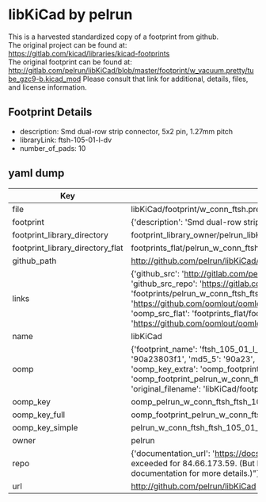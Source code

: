 # libKiCad by pelrun  
This is a harvested standardized copy of a footprint from github.  
The original project can be found at:  
https://gitlab.com/kicad/libraries/kicad-footprints  
The original footprint can be found at:
http://gitlab.com/pelrun/libKiCad/blob/master/footprint/w_vacuum.pretty/tube_gzc9-b.kicad_mod
Please consult that link for additional, details, files, and license information.  
## Footprint Details
* description: Smd dual-row strip connector, 5x2 pin, 1.27mm pitch  
* libraryLink: ftsh-105-01-l-dv  
* number_of_pads: 10  
## yaml dump  
| Key | Value |  
| --- | --- |  
| file | libKiCad/footprint/w_conn_ftsh.pretty/ftsh-105-01-l-dv.kicad_mod |  
| footprint | {'description': 'Smd dual-row strip connector, 5x2 pin, 1.27mm pitch', 'libraryLink': 'ftsh-105-01-l-dv', 'number_of_pads': 10} |  
| footprint_library_directory | footprint_library_owner/pelrun_libKiCad |  
| footprint_library_directory_flat | footprints_flat/pelrun_w_conn_ftsh_ftsh_105_01_l_dv/working |  
| github_path | http://github.com/pelrun/libKiCad/blob/master/footprint/w_conn_ftsh.pretty/ftsh-105-01-l-dv.kicad_mod |  
| links | {'github_src': 'http://gitlab.com/pelrun/libKiCad/blob/master/footprint/w_vacuum.pretty/tube_gzc9-b.kicad_mod', 'github_src_repo': 'https://gitlab.com/kicad/libraries/kicad-footprints', 'oomp_bot': 'footprints/pelrun_w_conn_ftsh_ftsh_105_01_l_dv/working', 'oomp_bot_github': 'https://github.com/oomlout/oomlout_oomp_footprint_bot/tree/main/footprints/pelrun_w_conn_ftsh_ftsh_105_01_l_dv/working', 'oomp_src_flat': 'footprints_flat/footprints_flat/pelrun_w_conn_ftsh_ftsh_105_01_l_dv/working', 'oomp_src_flat_github': 'https://github.com/oomlout/oomlout_oomp_footprint_src/tree/main/footprints_flat/pelrun_w_conn_ftsh_ftsh_105_01_l_dv/working'} |  
| name | libKiCad |  
| oomp | {'footprint_name': 'ftsh_105_01_l_dv', 'library_name': 'w_conn_ftsh', 'md5': '90a23803f149e6f252678441e3ddd8ff', 'md5_10': '90a23803f1', 'md5_5': '90a23', 'md5_6': '90a238', 'oomp_key': 'oomp_pelrun_w_conn_ftsh_ftsh_105_01_l_dv', 'oomp_key_extra': 'oomp_footprint_pelrun_w_conn_ftsh_ftsh_105_01_l_dv', 'oomp_key_full': 'oomp_footprint_pelrun_w_conn_ftsh_ftsh_105_01_l_dv_90a238', 'oomp_key_simple': 'pelrun_w_conn_ftsh_ftsh_105_01_l_dv', 'original_filename': 'libKiCad/footprint/w_conn_ftsh.pretty/ftsh-105-01-l-dv.kicad_mod', 'owner_name': 'pelrun'} |  
| oomp_key | oomp_pelrun_w_conn_ftsh_ftsh_105_01_l_dv |  
| oomp_key_full | oomp_footprint_pelrun_w_conn_ftsh_ftsh_105_01_l_dv |  
| oomp_key_simple | pelrun_w_conn_ftsh_ftsh_105_01_l_dv |  
| owner | pelrun |  
| repo | {'documentation_url': 'https://docs.github.com/rest/overview/resources-in-the-rest-api#rate-limiting', 'message': "API rate limit exceeded for 84.66.173.59. (But here's the good news: Authenticated requests get a higher rate limit. Check out the documentation for more details.)"} |  
| url | http://github.com/pelrun/libKiCad |  

